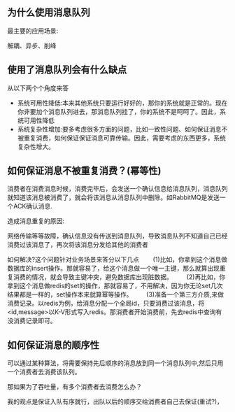 ## 为什么使用消息队列

最主要的应用场景:

解耦、异步、削峰

## 使用了消息队列会有什么缺点

从以下两个个角度来答

- 系统可用性降低:本来其他系统只要运行好好的，那你的系统就是正常的。现在你非要加个消息队列进去，那消息队列挂了，你的系统不是呵呵了。因此，系统可用性降低
- 系统复杂性增加:要多考虑很多方面的问题，比如一致性问题、如何保证消息不被重复消费，如何保证保证消息可靠传输。因此，需要考虑的东西更多，系统复杂性增大。



## 如何保证消息不被重复消费？(幂等性)

消费者在消费消息时候，消费完毕后，会发送一个确认信息给消息队列，消息队列就知道该消息被消费了，就会将该消息从消息队列中删除。如RabbitMQ是发送一个ACK确认消息.

造成消息重复的原因:

网络传输等等故障，确认信息没有传送到消息队列，导致消息队列不知道自己已经消费过该消息了，再次将该消息分发给其他的消费者

如何解决?这个问题针对业务场景来答分以下几点
  (1)比如，你拿到这个消息做数据库的insert操作。那就容易了，给这个消息做一个唯一主键，那么就算出现重复消费的情况，就会导致主键冲突，避免数据库出现脏数据。
  (2)再比如，你拿到这个消息做redis的set的操作，那就容易了，不用解决，因为你无论set几次结果都是一样的，set操作本来就算幂等操作。
  (3)准备一个第三方介质,来做消费记录。以redis为例，给消息分配一个全局id，只要消费过该消息，将<id,message>以K-V形式写入redis。那消费者开始消费前，先去redis中查询有没消费记录即可。









## 如何保证消息的顺序性

可以通过某种算法，将需要保持先后顺序的消息放到同一个消息队列中,然后只用一个消费者去消费该队列。

那如果为了吞吐量，有多个消费者去消费怎么办？

我的观点是保证入队有序就行，出队以后的顺序交给消费者自己去保证(重试?)，






















